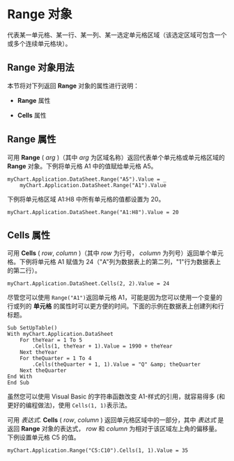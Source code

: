 
# Range 对象

代表某一单元格、某一行、某一列、某一选定单元格区域（该选定区域可包含一个或多个连续单元格块）。


## Range 对象用法

本节将对下列返回  **Range** 对象的属性进行说明：


-  **Range** 属性
    
-  **Cells** 属性
    

## Range 属性

可用  **Range** ( _arg_ )（其中 _arg_ 为区域名称）返回代表单个单元格或单元格区域的 **Range** 对象。下例将单元格 A1 中的值赋给单元格 A5。


```
myChart.Application.DataSheet.Range("A5").Value = _ 
    myChart.Application.DataSheet.Range("A1").Value
```

下例将单元格区域 A1:H8 中所有单元格的值都设置为 20。




```
myChart.Application.DataSheet.Range("A1:H8").Value = 20
```


## Cells 属性

可用  **Cells** ( _row_, _column_ )（其中 _row_ 为行号， _column_ 为列号）返回单个单元格。下例将单元格 A1 赋值为 24（"A"列为数据表上的第二列，"1"行为数据表上的第二行）。


```
myChart.Application.DataSheet.Cells(2, 2).Value = 24
```

尽管您可以使用 `Range("A1")`返回单元格 A1，可能是因为您可以使用一个变量的行或列的 **单元格** 的属性时可以更方便的时间。下面的示例在数据表上创建列和行标题。




```
Sub SetUpTable() 
With myChart.Application.DataSheet 
    For theYear = 1 To 5 
        .Cells(1, theYear + 1).Value = 1990 + theYear 
    Next theYear 
    For theQuarter = 1 To 4 
        .Cells(theQuarter + 1, 1).Value = "Q" &amp; theQuarter 
    Next theQuarter 
End With 
End Sub
```

虽然您可以使用 Visual Basic 的字符串函数改变 A1-样式的引用，就容易得多 (和更好的编程做法)，使用 `Cells(1, 1)`表示法。

可用  _表达式_. **Cells** ( _row_, _column_ ) 返回单元格区域中的一部分，其中 _表达式_ 是返回 **Range** 对象的表达式， _row_ 和 _column_ 为相对于该区域左上角的偏移量。下例设置单元格 C5 的值。




```
myChart.Application.Range("C5:C10").Cells(1, 1).Value = 35
```

